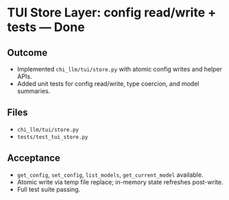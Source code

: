 # TUI Store Layer: config read/write + tests — Done

## Outcome
- Implemented `chi_llm/tui/store.py` with atomic config writes and helper APIs.
- Added unit tests for config read/write, type coercion, and model summaries.

## Files
- `chi_llm/tui/store.py`
- `tests/test_tui_store.py`

## Acceptance
- `get_config`, `set_config`, `list_models`, `get_current_model` available.
- Atomic write via temp file replace; in-memory state refreshes post-write.
- Full test suite passing.

